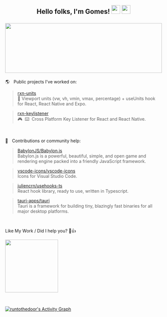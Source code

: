 
<h2>
  <div align="center">
    Hello folks, I'm Gomes!
    <img src="https://media.giphy.com/media/hvRJCLFzcasrR4ia7z/giphy.gif" width="28"/>
    <img src="https://emoji.gg/assets/emoji/9942-win11emoji-grin.png" width="28"/>
    <br/> <br/>
    <img width="100%" height="160px" src="https://github-readme-stats.vercel.app/api?username=runtothedoor&hide=stars&show_icons=true&hide_border=true&hide_title=true&include_all_commits=true&count_private=true&bg_color=00000000&icon_color=58a6ff&text_color=FFFFFF&title_color=58a6ff"/>
  </div>
</h2>

🌎ㅤPublic projects I've worked on:<br/>
  > [rxn-units](https://github.com/Luffos/rxn-units) </br>📐 Viewport units (vw, vh, vmin, vmax, percentage) + useUnits hook for React, React Native and Expo.

  > [rxn-keylistener](https://github.com/Luffos/rxn-keylistener) </br>🎮‎ ‎ ⌨️‎ ‎ Cross Platform Key Listener for React and React Native.
<br/>

🔌ㅤContributions or community help:
  > [BabylonJS/Babylon.js](https://github.com/BabylonJS/Babylon.js) </br> Babylon.js is a powerful, beautiful, simple, and open game and rendering engine packed into a friendly JavaScript framework.

  > [vscode-icons/vscode-icons](https://github.com/vscode-icons/vscode-icons) <br/> Icons for Visual Studio Code.

  > [juliencrn/usehooks-ts](https://github.com/juliencrn/usehooks-ts) </br> React hook library, ready to use, written in Typescript.

  > [tauri-apps/tauri](https://github.com/tauri-apps/tauri) </br> Tauri is a framework for building tiny, blazingly fast binaries for all major desktop platforms.

<br/>

Like My Work / Did I help you? 🙂👍

<a href="https://www.buymeacoffee.com/runtothedoor"><img width="170px" src="https://images.squarespace-cdn.com/content/v1/5cf6ec742e677c000119beb3/1566854989502-29SON0XHXO08IB6JQ671/68747470733a2f2f617a3734333730322e766f2e6d7365636e642e6e65742f63646e2f6b6f6669312e706e673f763d61.png"/></a>

<br/>

<!-- https://github.com/ashutosh00710/github-readme-activity-graph -->
<a href="https://github.com/ashutosh00710/github-readme-activity-graph"><img alt="runtothedoor's Activity Graph" src="https://denvercoder1-activity-graph.herokuapp.com/graph/?username=runtothedoor&bg_color=080a12&color=ffdb59&line=3bd8ff&point=FFFFFF&hide_border=true" /></a>
